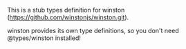 This is a stub types definition for winston (https://github.com/winstonjs/winston.git).

winston provides its own type definitions, so you don't need @types/winston installed!
